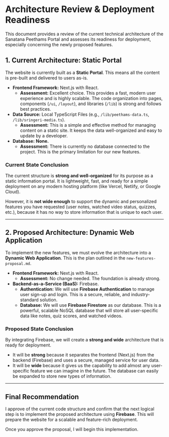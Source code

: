 
# Architecture Review & Deployment Readiness

This document provides a review of the current technical architecture of the Sanatana Peethams Portal and assesses its readiness for deployment, especially concerning the newly proposed features.

## 1. Current Architecture: Static Portal

The website is currently built as a **Static Portal**. This means all the content is pre-built and delivered to users as-is.

*   **Frontend Framework:** Next.js with React.
    *   **Assessment:** Excellent choice. This provides a fast, modern user experience and is highly scalable. The code organization into pages, components (`/ui`, `/layout`), and libraries (`/lib`) is strong and follows best practices.
*   **Data Source:** Local TypeScript Files (e.g., `/lib/peethams-data.ts`, `/lib/sringeri-media.ts`).
    *   **Assessment:** This is a simple and effective method for managing content on a static site. It keeps the data well-organized and easy to update by a developer.
*   **Database:** **None.**
    *   **Assessment:** There is currently no database connected to the project. This is the primary limitation for our new features.

### Current State Conclusion

The current structure is **strong and well-organized** for its purpose as a static information portal. It is lightweight, fast, and ready for a simple deployment on any modern hosting platform (like Vercel, Netlify, or Google Cloud).

However, it is **not wide enough** to support the dynamic and personalized features you have requested (user notes, watched video status, quizzes, etc.), because it has no way to store information that is unique to each user.

---

## 2. Proposed Architecture: Dynamic Web Application

To implement the new features, we must evolve the architecture into a **Dynamic Web Application**. This is the plan outlined in the `new-features-proposal.md`.

*   **Frontend Framework:** Next.js with React.
    *   **Assessment:** No change needed. The foundation is already strong.
*   **Backend-as-a-Service (BaaS):** Firebase.
    *   **Authentication:** We will use **Firebase Authentication** to manage user sign-up and login. This is a secure, reliable, and industry-standard solution.
    *   **Database:** We will use **Firebase Firestore** as our database. This is a powerful, scalable NoSQL database that will store all user-specific data like notes, quiz scores, and watched videos.

### Proposed State Conclusion

By integrating Firebase, we will create a **strong and wide** architecture that is ready for deployment.

*   It will be **strong** because it separates the frontend (Next.js) from the backend (Firebase) and uses a secure, managed service for user data.
*   It will be **wide** because it gives us the capability to add almost any user-specific feature we can imagine in the future. The database can easily be expanded to store new types of information.

---

## Final Recommendation

I approve of the current code structure and confirm that the next logical step is to implement the proposed architecture using **Firebase**. This will prepare the website for a scalable and feature-rich deployment.

Once you approve the proposal, I will begin this implementation.
